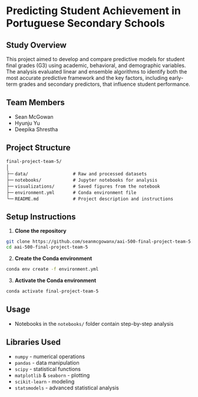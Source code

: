 # Predicting Student Achievement in Portuguese Secondary Schools

## Study Overview

This project aimed to develop and compare predictive models for student final grades (G3) using academic, behavioral, and demographic variables. The analysis evaluated linear and ensemble algorithms to identify both the most accurate predictive framework and the key factors, including early-term grades and secondary predictors, that influence student performance.

## Team Members
- Sean McGowan
- Hyunju Yu
- Deepika Shrestha

## Project Structure

`final-project-team-5/`<br>
│<br>
├─ `data/                 # Raw and processed datasets`<br>
├─ `notebooks/            # Jupyter notebooks for analysis`<br>
├─ `visualizations/       # Saved figures from the notebook`<br>
├─ `environment.yml       # Conda environment file`<br>
└─ `README.md             # Project description and instructions`

## Setup Instructions

1. **Clone the repository** 
```sh
git clone https://github.com/seanmcgowanx/aai-500-final-project-team-5.git
cd aai-500-final-project-team-5
```
2. **Create the Conda environment** 
```sh
conda env create -f environment.yml
```
3. **Activate the Conda environment** 
```sh
conda activate final-project-team-5
``` 
## Usage

- Notebooks in the `notebooks/` folder contain step-by-step analysis


## Libraries Used

- `numpy` - numerical operations
- `pandas` - data manipulation
- `scipy` - statistical functions
- `matplotlib` & `seaborn` - plotting
- `scikit-learn` - modeling
- `statsmodels` - advanced statistical analysis
